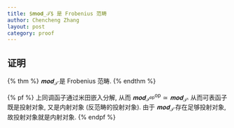```yaml
---
title: $𝐦𝐨𝐝_𝒯$ 是 Frobenius 范畴
author: Chencheng Zhang
layout: post
category: proof
--- 
```


## 证明

{% thm %}
$𝐦𝐨𝐝_𝒯$ 是 Frobenius 范畴.
{% endthm %}

{% pf %}
上同调函子通过米田嵌入分解, 从而 $𝐦𝐨𝐝_{𝒯^{\mathrm{op}}}^{\mathrm{op}} ≃ 𝐦𝐨𝐝_𝒯$. 从而可表函子既是投射对象, 又是内射对象 (反范畴的投射对象). 由于 $𝐦𝐨𝐝_𝒯$ 存在足够投射对象, 故投射对象就是内射对象.
{% endpf %}
